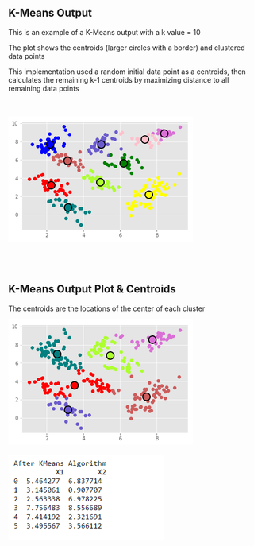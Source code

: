 
<h2>K-Means Output</h2>
<p> This is an example of a K-Means output with a k value = 10</p>
<p>The plot shows the centroids (larger circles with a border) and clustered data points</p>
<p>This implementation used a random initial data point as a centroids, then calculates the remaining k-1 centroids by maximizing distance to all remaining data points</p>
<br></br>
<img src="/Project2/Examples/k10.png">
<br></br>
<br></br>
<h2>K-Means Output Plot & Centroids </h2>
<p>The centroids are the locations of the center of each cluster</p>
<img src="/Project2/Examples/k6.png">
<br></br>
<img src="/Project2/Examples/k6Centroids.PNG">



